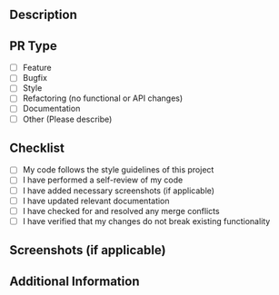 <!-- # [GYM-#](https://dallas-cohort.atlassian.net/jira/software/projects/GYM/boards/1?selectedIssue=GYM-#) -->

<!-- ^^^ Replace # with the Jira ticket number -->

## Description
<!-- Please include a summary of the change and which issue is fixed. -->

## PR Type
<!-- What kind of change does this PR introduce? -->

- [ ] Feature
- [ ] Bugfix
- [ ] Style
- [ ] Refactoring (no functional or API changes)
- [ ] Documentation
- [ ] Other (Please describe)

## Checklist
<!-- Please check the boxes that apply. -->

- [ ] My code follows the style guidelines of this project
- [ ] I have performed a self-review of my code
- [ ] I have added necessary screenshots (if applicable)
- [ ] I have updated relevant documentation
- [ ] I have checked for and resolved any merge conflicts
- [ ] I have verified that my changes do not break existing functionality

## Screenshots (if applicable)
<!-- If applicable, add screenshots to help explain your changes. -->

## Additional Information
<!-- Add any additional information about the changes. -->